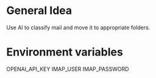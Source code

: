 # General Idea
Use AI to classify mail and move it to appropriate folders.

# Environment variables
OPENAI_API_KEY
IMAP_USER
IMAP_PASSWORD